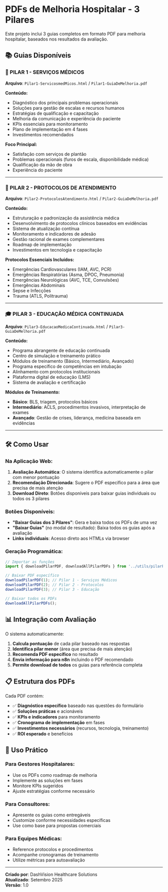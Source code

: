 # PDFs de Melhoria Hospitalar - 3 Pilares

Este projeto inclui 3 guias completos em formato PDF para melhoria hospitalar, baseados nos resultados da avaliação.

## 📚 Guias Disponíveis

### 🏥 PILAR 1 - SERVIÇOS MÉDICOS
**Arquivo**: `Pilar1-ServicosmedMicos.html` / `Pilar1-GuiaDeMelhoria.pdf`

**Conteúdo:**
- Diagnóstico dos principais problemas operacionais
- Soluções para gestão de escalas e recursos humanos
- Estratégias de qualificação e capacitação
- Melhoria da comunicação e experiência do paciente
- KPIs essenciais para monitoramento
- Plano de implementação em 4 fases
- Investimentos recomendados

**Foco Principal:**
- Satisfação com serviços de plantão
- Problemas operacionais (furos de escala, disponibilidade médica)
- Qualificação da mão de obra
- Experiência do paciente

---

### 🔬 PILAR 2 - PROTOCOLOS DE ATENDIMENTO
**Arquivo**: `Pilar2-ProtocolosAtendimento.html` / `Pilar2-GuiaDeMelhoria.pdf`

**Conteúdo:**
- Estruturação e padronização da assistência médica
- Desenvolvimento de protocolos clínicos baseados em evidências
- Sistema de atualização contínua
- Monitoramento e indicadores de adesão
- Gestão racional de exames complementares
- Roadmap de implementação
- Investimentos em tecnologia e capacitação

**Protocolos Essenciais Incluídos:**
- Emergências Cardiovasculares (IAM, AVC, PCR)
- Emergências Respiratórias (Asma, DPOC, Pneumonia)
- Emergências Neurológicas (AVC, TCE, Convulsões)
- Emergências Abdominais
- Sepse e Infecções
- Trauma (ATLS, Politrauma)

---

### 🎓 PILAR 3 - EDUCAÇÃO MÉDICA CONTINUADA
**Arquivo**: `Pilar3-EducacaoMedicaContinuada.html` / `Pilar3-GuiaDeMelhoria.pdf`

**Conteúdo:**
- Programa abrangente de educação continuada
- Centro de simulação e treinamento prático
- Módulos de treinamento (Básico, Intermediário, Avançado)
- Programa específico de competências em intubação
- Alinhamento com protocolos institucionais
- Plataforma digital de educação (LMS)
- Sistema de avaliação e certificação

**Módulos de Treinamento:**
- **Básico**: BLS, triagem, protocolos básicos
- **Intermediário**: ACLS, procedimentos invasivos, interpretação de exames
- **Avançado**: Gestão de crises, liderança, medicina baseada em evidências

---

## 🛠️ Como Usar

### Na Aplicação Web:
1. **Avaliação Automática**: O sistema identifica automaticamente o pilar com menor pontuação
2. **Recomendação Direcionada**: Sugere o PDF específico para a área que precisa de mais atenção
3. **Download Direto**: Botões disponíveis para baixar guias individuais ou todos os 3 pilares

### Botões Disponíveis:
- **"Baixar Guias dos 3 Pilares"**: Gera e baixa todos os PDFs de uma vez
- **"Baixar Guias"** (no modal de resultado): Baixa todos os guias após a avaliação
- **Links individuais**: Acesso direto aos HTMLs via browser

### Geração Programática:
```typescript
// Importar as funções
import { downloadPilarPDF, downloadAllPilarPDFs } from '../utils/pilarPdfGenerator';

// Baixar PDF específico
downloadPilarPDF(1); // Pilar 1 - Serviços Médicos
downloadPilarPDF(2); // Pilar 2 - Protocolos
downloadPilarPDF(3); // Pilar 3 - Educação

// Baixar todos os PDFs
downloadAllPilarPDFs();
```

## 📊 Integração com Avaliação

O sistema automaticamente:
1. **Calcula pontuação** de cada pilar baseado nas respostas
2. **Identifica pilar menor** (área que precisa de mais atenção)
3. **Recomenda PDF específico** no resultado
4. **Envia informação para n8n** incluindo o PDF recomendado
5. **Permite download de todos** os guias para referência completa

## 📋 Estrutura dos PDFs

Cada PDF contém:
- ✅ **Diagnóstico específico** baseado nas questões do formulário
- ✅ **Soluções práticas** e acionáveis
- ✅ **KPIs e indicadores** para monitoramento
- ✅ **Cronograma de implementação** em fases
- ✅ **Investimentos necessários** (recursos, tecnologia, treinamento)
- ✅ **ROI esperado** e benefícios

## 🎯 Uso Prático

### Para Gestores Hospitalares:
- Use os PDFs como roadmap de melhoria
- Implemente as soluções em fases
- Monitore KPIs sugeridos
- Ajuste estratégias conforme necessário

### Para Consultores:
- Apresente os guias como entregáveis
- Customize conforme necessidades específicas
- Use como base para propostas comerciais

### Para Equipes Médicas:
- Reference protocolos e procedimentos
- Acompanhe cronogramas de treinamento
- Utilize métricas para autoavaliação

---

**Criado por**: DashVision Healthcare Solutions  
**Atualizado**: Setembro 2025  
**Versão**: 1.0
